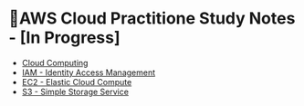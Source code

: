 # 📝AWS Cloud Practitione Study Notes - [In Progress]

- [Cloud Computing](CLOUD-COMPUTING/README.md)
- [IAM - Identity Access Management](IAM/README.md)
- [EC2 - Elastic Cloud Compute](EC2/README.md)
- [S3 - Simple Storage Service](S3/README.md)
